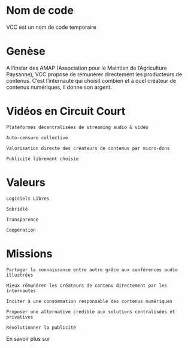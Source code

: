 # Nom de code
VCC est un nom de code temporaire

# Genèse

A l’instar des AMAP (Association pour le Maintien de l’Agriculture Paysanne), VCC propose de rémunérer directement les producteurs de contenus.
C’est l’internaute qui choisit combien et à quel créateur de contenus numériques, il donne son argent.

# Vidéos en Circuit Court

    Plateformes décentralisées de streaming audio & vidéo	

    Auto-censure collective 

    Valorisation directe des créateurs de contenus par micro-dons	

    Publicité librement choisie


# Valeurs

    Logiciels Libres	

    Sobriété

    Transparence	

    Coopération


# Missions

    Partager la connaissance entre autre grâce aux conférences audio illustrées

    Mieux rémunérer les créateurs de contenu directement par les internautes

    Inciter à une consommation responsable des contenus numériques

    Proposer une alternative crédible aux solutions centralisées et privatives

    Révolutionner la publicité


En savoir plus sur 